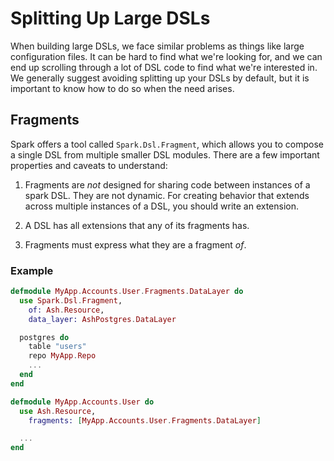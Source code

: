<!--
SPDX-FileCopyrightText: 2020 Zach Daniel
SPDX-FileCopyrightText: 2022 spark contributors <https://github.com/ash-project/spark/graphs.contributors>

SPDX-License-Identifier: MIT
-->

# Splitting Up Large DSLs

When building large DSLs, we face similar problems as things like large configuration files. It can be hard to find what we're looking for, and we can end up scrolling through a lot of DSL code to find what we're interested in. We generally suggest avoiding splitting up your DSLs by default, but it is important to know how to do so when the need arises.

## Fragments

Spark offers a tool called `Spark.Dsl.Fragment`, which allows you to compose a single DSL from multiple smaller DSL modules. There are a few important properties and caveats to understand:

1. Fragments are _not_ designed for sharing code between instances of a spark DSL. They are not dynamic. For creating behavior that extends across multiple instances of a DSL, you should write an extension.

2. A DSL has all extensions that any of its fragments has.

3. Fragments must express what they are a fragment _of_.

### Example

```elixir
defmodule MyApp.Accounts.User.Fragments.DataLayer do
  use Spark.Dsl.Fragment,
    of: Ash.Resource,
    data_layer: AshPostgres.DataLayer

  postgres do
    table "users"
    repo MyApp.Repo
    ...
  end
end

defmodule MyApp.Accounts.User do
  use Ash.Resource,
    fragments: [MyApp.Accounts.User.Fragments.DataLayer]

  ...
end
```
